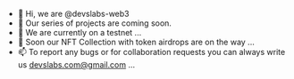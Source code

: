 - 👋 Hi, we are @devslabs-web3
- 👀 Our series of projects are coming soon.
- 🌱 We are currently on a testnet ...
- 💞️ Soon our NFT Collection with token airdrops are on the way ...
- 📫 To report any bugs or for collaboration requests you can always write us devslabs.com@gmail.com ...

<!---
devslabs-web3/devslabs-web3 is a ✨ special ✨ repository because its `README.md` (this file) appears on your GitHub profile.
You can click the Preview link to take a look at your changes.
--->
